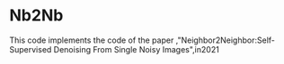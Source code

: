 # Nb2Nb
This code implements the code of the paper ,"Neighbor2Neighbor:Self-Supervised Denoising From Single Noisy Images",in2021
